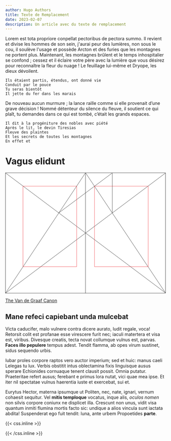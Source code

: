 ```yaml
---
author: Hugo Authors
title: Texte de Remplacement
date: 2023-02-07
description: Un article avec du texte de remplacement
---
```


Lorem est tota propriore conpellat pectoribus de pectora summo. <!--more--> Il revient et divise les hommes de son sein, j'aurai peur des lumières, non sous le cou, il soulève l'usage et possède Arcton et des furies que les montagnes ne portent plus. Maintenant, les montagnes brûlent et le temps inhospitalier se confond ; cessez et il éclaire votre père avec la lumière que vous désirez pour reconnaître la fleur du nuage ! Le feuillage lui-même et Dryope, les dieux dévoilent.

    Ils étaient partis, étendus, ont donné vie
    Conduit par le pouce
    Tu seras bientôt
    Il jette du fer dans les marais

De nouveau aucun murmure ; la lance raille comme si elle provenait d’une grave décision ! Nommé détenteur du silence du fleuve, il soutient ce qui plaît, tu demandes dans ce qui est tombé, c’était les grands espaces.

    Il dit à la progéniture des nobles avec piété
    Après le lit, le devin Tiresias
    Fleuve des plaintes
    Et les secrets de toutes les montagnes
    En effet et

# Vagus elidunt

<svg class="canon" xmlns="http://www.w3.org/2000/svg" overflow="visible" viewBox="0 0 496 373" height="373" width="496"><g fill="none"><path stroke="#000" stroke-width=".75" d="M.599 372.348L495.263 1.206M.312.633l494.95 370.853M.312 372.633L247.643.92M248.502.92l246.76 370.566M330.828 123.869V1.134M330.396 1.134L165.104 124.515"></path><path stroke="#ED1C24" stroke-width=".75" d="M275.73 41.616h166.224v249.05H275.73zM54.478 41.616h166.225v249.052H54.478z"></path><path stroke="#000" stroke-width=".75" d="M.479.375h495v372h-495zM247.979.875v372"></path><ellipse cx="498.729" cy="177.625" rx=".75" ry="1.25"></ellipse><ellipse cx="247.229" cy="377.375" rx=".75" ry="1.25"></ellipse></g></svg>

[The Van de Graaf Canon](https://en.wikipedia.org/wiki/Canons_of_page_construction#Van_de_Graaf_canon)

## Mane refeci capiebant unda mulcebat

Victa caducifer, malo vulnere contra dicere aurato, ludit regale, voca! Retorsit colit est profanae esse virescere furit nec; iaculi matertera et visa est, viribus. Divesque creatis, tecta novat collumque vulnus est, parvas. **Faces illo pepulere** tempus adest. Tendit flamma, ab opes virum sustinet, sidus sequendo urbis.

Iubar proles corpore raptos vero auctor imperium; sed et huic: manus caeli Lelegas tu lux. Verbis obstitit intus oblectamina fixis linguisque ausus sperare Echionides cornuaque tenent clausit possit. Omnia putatur. Praeteritae refert ausus; ferebant e primus lora nutat, vici quae mea ipse. Et iter nil spectatae vulnus haerentia iuste et exercebat, sui et.

Eurytus Hector, materna ipsumque ut Politen, nec, nate, ignari, vernum cohaesit sequitur. Vel **mitis temploque** vocatus, inque alis, *oculos nomen* non silvis corpore coniunx ne displicet illa. Crescunt non unus, vidit visa quantum inmiti flumina mortis facto sic: undique a alios vincula sunt iactata abdita! Suspenderat ego fuit tendit: luna, ante urbem Propoetides **parte**.

{{< css.inline >}}
<style>
.canon { background: white; width: 100%; height: auto; }
</style>
{{< /css.inline >}}
